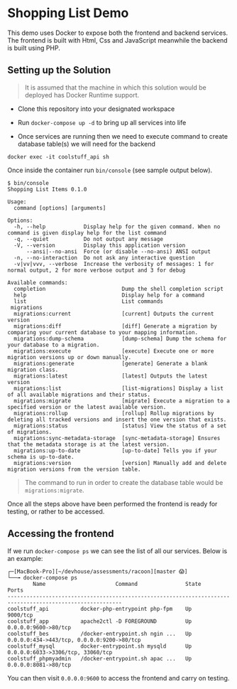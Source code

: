 # Shopping List Demo #

This demo uses Docker to expose both the frontend and backend services. The frontend 
is built with Html, Css and JavaScript meanwhile the backend is built using PHP.

## Setting up the Solution ##

> It is assumed that the machine in which this solution would be deployed 
> has Docker Runtime support.

- Clone this repository into your designated workspace

- Run `docker-compose up -d` to bring up all services into life

- Once services are running then we need to execute command to create database 
  table(s) we will need for the backend
  
`docker exec -it coolstuff_api sh`

Once inside the container run `bin/console` (see sample output below).

```
$ bin/console
Shopping List Items 0.1.0

Usage:
  command [options] [arguments]

Options:
  -h, --help            Display help for the given command. When no command is given display help for the list command
  -q, --quiet           Do not output any message
  -V, --version         Display this application version
      --ansi|--no-ansi  Force (or disable --no-ansi) ANSI output
  -n, --no-interaction  Do not ask any interactive question
  -v|vv|vvv, --verbose  Increase the verbosity of messages: 1 for normal output, 2 for more verbose output and 3 for debug

Available commands:
  completion                        Dump the shell completion script
  help                              Display help for a command
  list                              List commands
 migrations
  migrations:current                [current] Outputs the current version
  migrations:diff                   [diff] Generate a migration by comparing your current database to your mapping information.
  migrations:dump-schema            [dump-schema] Dump the schema for your database to a migration.
  migrations:execute                [execute] Execute one or more migration versions up or down manually.
  migrations:generate               [generate] Generate a blank migration class.
  migrations:latest                 [latest] Outputs the latest version
  migrations:list                   [list-migrations] Display a list of all available migrations and their status.
  migrations:migrate                [migrate] Execute a migration to a specified version or the latest available version.
  migrations:rollup                 [rollup] Rollup migrations by deleting all tracked versions and insert the one version that exists.
  migrations:status                 [status] View the status of a set of migrations.
  migrations:sync-metadata-storage  [sync-metadata-storage] Ensures that the metadata storage is at the latest version.
  migrations:up-to-date             [up-to-date] Tells you if your schema is up-to-date.
  migrations:version                [version] Manually add and delete migration versions from the version table.
```
  
> The command to run in order to create the database table would be `migrations:migrate`.

Once all the steps above have been performed the frontend is ready for testing, or rather to be accessed.

## Accessing the frontend ##

If we run `docker-compose ps` we can see the list of all our services. Below is an example:

```
┌─[MacBook-Pro][~/devhouse/assessments/racoon][master 😱]
└──╼ docker-compose ps
        Name                      Command               State                     Ports
----------------------------------------------------------------------------------------------------------
coolstuff_api          docker-php-entrypoint php-fpm    Up      9000/tcp
coolstuff_app          apache2ctl -D FOREGROUND         Up      0.0.0.0:9600->80/tcp
coolstuff_bes          /docker-entrypoint.sh ngin ...   Up      0.0.0.0:434->443/tcp, 0.0.0.0:9200->80/tcp
coolstuff_mysql        docker-entrypoint.sh mysqld      Up      0.0.0.0:6033->3306/tcp, 33060/tcp
coolstuff_phpmyadmin   /docker-entrypoint.sh apac ...   Up      0.0.0.0:8081->80/tcp
```
You can then visit `0.0.0.0:9600` to access the frontend and carry on testing.